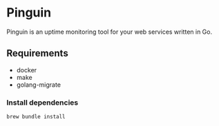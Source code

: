 # Pinguin

Pinguin is an uptime monitoring tool for your web services written in Go.

## Requirements

- docker
- make
- golang-migrate

### Install dependencies

```bash
brew bundle install
```
